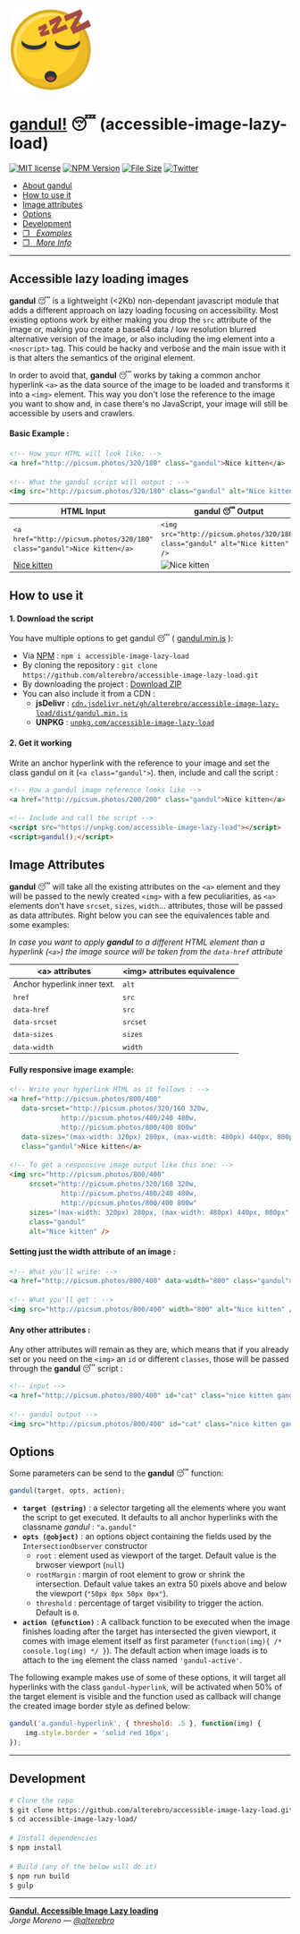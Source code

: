 <img src="gandul.png" alt="gandul" width="148" />

# **[gandul!](https://moro.es/projects/gandul-accessible-image-lazy-loading/)** 😴 (accessible-image-lazy-load)

[![MIT license](https://img.shields.io/github/license/alterebro/accessible-image-lazy-load.svg)](http://opensource.org/licenses/MIT) [![NPM Version](https://img.shields.io/npm/v/accessible-image-lazy-load.svg)](https://www.npmjs.com/package/accessible-image-lazy-load) [![File Size](https://img.shields.io/github/size/alterebro/accessible-image-lazy-load/dist/gandul.min.js.svg)](https://github.com/alterebro/accessible-image-lazy-load/blob/master/dist/gandul.min.js) [![Twitter](https://img.shields.io/twitter/follow/alterebro.svg)](https://twitter.com/alterebro)

- [About gandul](#accessible-lazy-loading-images)
- [How to use it](#how-to-use-it)
- [Image attributes](#image-attributes)
- [Options](#options)
- [Development](#development)
- [❐ &nbsp; *Examples*](https://codepen.io/alterebro/full/eozxwd)
- [❐ &nbsp; *More Info*](https://moro.es/projects/gandul-accessible-image-lazy-loading/)

---

## Accessible lazy loading images

**gandul** 😴 is a lightweight (<2Kb) non-dependant javascript module that adds a different approach on lazy loading focusing on accessibility. Most existing options work by either making you drop the `src` attribute of the image or, making you create a base64 data / low resolution blurred alternative version of the image, or also including the img element into a `<noscript>` tag. This could be hacky and verbose and the main issue with it is that alters the semantics of the original element.

In order to avoid that, **gandul** 😴 works by taking a common anchor hyperlink `<a>` as the data source of the image to be loaded and transforms it into a `<img>` element. This way you don't lose the reference to the image you want to show and, in case there's no JavaScript, your image will still be accessible by users and crawlers.

#### Basic Example :

```html
<!-- How your HTML will look like: -->
<a href="http://picsum.photos/320/180" class="gandul">Nice kitten</a>

<!-- What the gandul script will output : -->
<img src="http://picsum.photos/320/180" class="gandul" alt="Nice kitten" />
```

<table>
<thead>
    <tr>  
        <th>HTML Input</th>
        <th>gandul 😴 Output</th>
    </tr>  
</thead>
<tbody>
    <tr>
        <td><code>&lt;a href="http://picsum.photos/320/180" class="gandul"&gt;Nice kitten&lt;/a&gt;</code></td>
        <td><code>&lt;img src="http://picsum.photos/320/180" class="gandul" alt="Nice kitten" /&gt;</code></td>
    </tr>
    <tr>
        <td><a href="http://picsum.photos/320/180" class="gandul">Nice kitten</a></td>
        <td><img src="http://picsum.photos/320/180" class="gandul" alt="Nice kitten" /></td>
    </tr>
</tbody>
</table>

## How to use it

#### 1. Download the script

You have multiple options to get gandul 😴 ( [gandul.min.js](dist/gandul.min.js) ):

- Via [NPM](https://www.npmjs.com/package/accessible-image-lazy-load) : `npm i accessible-image-lazy-load`
- By cloning the repository : `git clone https://github.com/alterebro/accessible-image-lazy-load.git`
- By downloading the project : [Download ZIP](https://github.com/alterebro/accessible-image-lazy-load/archive/master.zip)
- You can also include it from a CDN :
    * **jsDelivr** : [`cdn.jsdelivr.net/gh/alterebro/accessible-image-lazy-load/dist/gandul.min.js`](https://cdn.jsdelivr.net/gh/alterebro/accessible-image-lazy-load/dist/gandul.min.js)
    * **UNPKG** : [`unpkg.com/accessible-image-lazy-load`](https://unpkg.com/accessible-image-lazy-load)

#### 2. Get it working

Write an anchor hyperlink with the reference to your image and set the class gandul on it (`<a class="gandul">`). then, include and call the script :

```html
<!-- How a gandul image reference looks like -->
<a href="http://picsum.photos/200/200" class="gandul">Nice kitten</a>

<!-- Include and call the script -->
<script src="https://unpkg.com/accessible-image-lazy-load"></script>
<script>gandul();</script>
```

## Image Attributes

**gandul** 😴 will take all the existing attributes on the `<a>` element and they will be passed to the newly created `<img>` with a few peculiarities, as `<a>` elements don't have `srcset`, `sizes`, `width`... attributes, those will be passed as data attributes. Right below you can see the equivalences table and some examples:

*In case you want to apply **gandul** to a different HTML element than a hyperlink (`<a>`) the image source will be taken from the `data-href` attribute*


| &lt;a&gt; attributes  | &lt;img&gt; attributes equivalence  |
|-----------------------|-------------|
| Anchor hyperlink inner text. | `alt` 	|
| `href`     			| `src`  	|
| `data-href`     		| `src`  	|
| `data-srcset`    		| `srcset` 	|
| `data-sizes`     		| `sizes`  	|
| `data-width`     		| `width`  	|


#### Fully responsive image example:

```html
<!-- Write your hyperlink HTML as it follows : -->
<a href="http://picsum.photos/800/400"
   data-srcset="http://picsum.photos/320/160 320w,
             http://picsum.photos/480/240 480w,
             http://picsum.photos/800/400 800w"
   data-sizes="(max-width: 320px) 280px, (max-width: 480px) 440px, 800px"
   class="gandul">Nice kitten</a>

<!-- To get a responsive image output like this one: -->
<img src="http://picsum.photos/800/400"
	 srcset="http://picsum.photos/320/160 320w,
             http://picsum.photos/480/240 480w,
             http://picsum.photos/800/400 800w"
     sizes="(max-width: 320px) 280px, (max-width: 480px) 440px, 800px"
     class="gandul"
     alt="Nice kitten" />

```


#### Setting just the width attribute of an image :

```html
<!-- What you'll write: -->
<a href="http://picsum.photos/800/400" data-width="800" class="gandul">Nice kitten</a>

<!-- What you'll get : -->
<img src="http://picsum.photos/800/400" width="800" alt="Nice kitten" />
```


#### Any other attributes :

Any other attributes will remain as they are, which means that if you already set or you need on the `<img>` an `id` or different `classes`, those will be passed through the **gandul** 😴 script :

```html
<!-- input -->
<a href="http://picsum.photos/800/400" id="cat" class="nice kitten gandul">Nice kitten</a>

<!-- gandul output -->
<img src="http://picsum.photos/800/400" id="cat" class="nice kitten gandul" alt="Nice kitten" />
```

## Options

Some parameters can be send to the **gandul** 😴 function:

```javascript
gandul(target, opts, action);
```

- **`target (@string)`** : a selector targeting all the elements where you want the script to get executed. It defaults to all anchor hyperlinks with the classname *gandul* : `"a.gandul"`
- **`opts (@object)`** : an options object containing the fields used by the `IntersectionObserver` constructor
    * `root` : element used as viewport of the target. Default value is the brwoser viewport (`null`)
    * `rootMargin` : margin of root element to grow or shrink the intersection. Default value takes an extra 50 pixels above and below the viewport (`"50px 0px 50px 0px"`).
    * `threshold` : percentage of target visibility to trigger the action. Default is `0`.
- **`action (@function)`** : A callback function to be executed when the image finishes loading after the target has intersected the given viewport, it comes with image element itself as first parameter (`function(img){ /* console.log(img) */ }`). The default action when image loads is to attach to the `img` element the class named `'gandul-active'`.

The following example makes use of some of these options, it will target all hyperlinks with the class `gandul-hyperlink`, will be activated when 50% of the target element is visible and the function used as callback will change the created image border style as defined below:

```javascript
gandul('a.gandul-hyperlink', { threshold: .5 }, function(img) {
    img.style.border = 'solid red 10px';
});
```

---

## Development

```sh
# Clone the repo
$ git clone https://github.com/alterebro/accessible-image-lazy-load.git
$ cd accessible-image-lazy-load/

# Install dependencies
$ npm install

# Build (any of the below will do it)
$ npm run build
$ gulp
```

---

**[Gandul. Accessible Image Lazy loading](https://moro.es/projects/gandul-accessible-image-lazy-loading/)**<br>*Jorge Moreno — [@alterebro](https://twitter.com/alterebro)*
